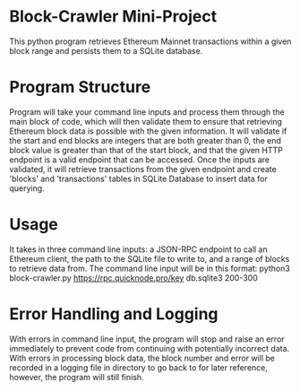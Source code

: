# Block-Crawler Mini-Project

This python program retrieves Ethereum Mainnet transactions within a given block range and persists them to a SQLite database.

# Program Structure

Program will take your command line inputs and process them through the main block of code, which will then validate them to ensure that retrieving Ethereum block data is possible with the given information.
It will validate if the start and end blocks are integers that are both greater than 0, the end block value is greater than that of the start block, and that the given HTTP endpoint is a valid endpoint that can be accessed. 
Once the inputs are validated, it will retrieve transactions from the given endpoint and create 'blocks' and 'transactions' tables in SQLite Database to insert data for querying.

# Usage

It takes in three command line inputs: a JSON-RPC endpoint to call an Ethereum client, the path to the SQLite file to write to, and a range of blocks to retrieve data from.
The command line input will be in this format: python3 block-crawler.py https://rpc.quicknode.pro/key db.sqlite3 200-300

# Error Handling and Logging 

With errors in command line input, the program will stop and raise an error immediately to prevent code from continuing with potentially incorrect data.
With errors in processing block data, the block number and error will be recorded in a logging file in directory to go back to for later reference, however, the program will still finish.
